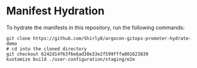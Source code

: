 # Manifest Hydration

To hydrate the manifests in this repository, run the following commands:

```shell
git clone https://github.com/Shirly8/argocon-gitops-promoter-hydrate-demo
# cd into the cloned directory
git checkout 6242d14f63f6e6ad38e33e2f599fffa801623839
kustomize build ./user-configuration/staging/e2e
```
